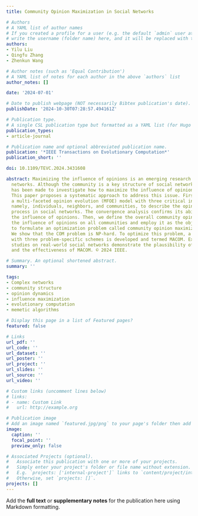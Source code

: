 ```yaml
---
title: Community Opinion Maximization in Social Networks

# Authors
# A YAML list of author names
# If you created a profile for a user (e.g. the default `admin` user at `content/authors/admin/`), 
# write the username (folder name) here, and it will be replaced with their full name and linked to their profile.
authors:
- Yilu Liu
- Qingfu Zhang
- Zhenkun Wang

# Author notes (such as 'Equal Contribution')
# A YAML list of notes for each author in the above `authors` list
author_notes: []

date: '2024-07-01'

# Date to publish webpage (NOT necessarily Bibtex publication's date).
publishDate: '2024-10-30T07:28:57.494161Z'

# Publication type.
# A single CSL publication type but formatted as a YAML list (for Hugo requirements).
publication_types:
- article-journal

# Publication name and optional abbreviated publication name.
publication: '*IEEE Transactions on Evolutionary Computation*'
publication_short: ''

doi: 10.1109/TEVC.2024.3431608

abstract: Maximizing the influence of opinions is an emerging research topic in social
  networks. Although the community is a key structure of social networks, little effort
  has been made to investigate how to maximize the influence of opinions on all communities.
  This paper proposes a systematic approach to address this issue. First, we construct
  a multi-faceted opinion evolution (MFOE) model with three critical influence factors,
  namely, individuals, neighbors, and communities, to describe the opinion evolution
  process in social networks. The convergence analysis confirms its ability to reveal
  the influence of opinions. Then, we define the overall community opinion to measure
  the influence of opinions on all communities and employ it as the objective function
  to formulate an optimization problem called community opinion maximization (COM).
  We show that the COM problem is NP-hard. To optimize this problem, a memetic algorithm
  with three problem-specific schemes is developed and termed MACOM. Extensive experimental
  studies on real-world social networks demonstrate the plausibility of the MFOE model
  and the effectiveness of MACOM. © 2024 IEEE.

# Summary. An optional shortened abstract.
summary: ''

tags:
- Complex networks
- community structure
- opinion dynamics
- influence maximization
- evolutionary computation
- memetic algorithms

# Display this page in a list of Featured pages?
featured: false

# Links
url_pdf: ''
url_code: ''
url_dataset: ''
url_poster: ''
url_project: ''
url_slides: ''
url_source: ''
url_video: ''

# Custom links (uncomment lines below)
# links:
# - name: Custom Link
#   url: http://example.org

# Publication image
# Add an image named `featured.jpg/png` to your page's folder then add a caption below.
image:
  caption: ''
  focal_point: ''
  preview_only: false

# Associated Projects (optional).
#   Associate this publication with one or more of your projects.
#   Simply enter your project's folder or file name without extension.
#   E.g. `projects: ['internal-project']` links to `content/project/internal-project/index.md`.
#   Otherwise, set `projects: []`.
projects: []
---
```


Add the **full text** or **supplementary notes** for the publication here using Markdown formatting.
